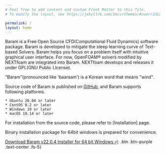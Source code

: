 ```yaml
---
# Feel free to add content and custom Front Matter to this file.
# To modify the layout, see https://jekyllrb.com/docs/themes/#overriding-theme-defaults

permalink: /
layout: home
---
```

Baram is a Free Open Source CFD(Computational Fluid Dynamics) software package. Baram is developed to mitigate the steep learning curve of Text-based Solvers. Baram helps you focus on a problem itself with intuitive graphical user interface. For now, OpenFOAM® solvers modified by NEXTfoam are integrated into Baram. NEXTfoam develops and releases it under GPL(GNU Public License).

"Baram"(pronounced like 'baaraam') is a Korean word that means "wind".

Source code of Baram is published on [GitHub](https://github.com/nextfoam/baram), and Baram supports following platforms.

    * Ubuntu 20.04 or later
    * CentOS 8.2 or later
    * Windows 10 or later
    * macOS 10.14 or later

For installation from the source code, please refer to [Installation] page.


Binary installation package for 64bit windows is prepared for convenience.

[Download Baram v22.0.4 Installer for 64 bit Windows ›](http://d3c6e16xufx1gb.cloudfront.net/Baram-22.0.4-win64.msi){: .btn .btn-purple .text-center .fs-5}
